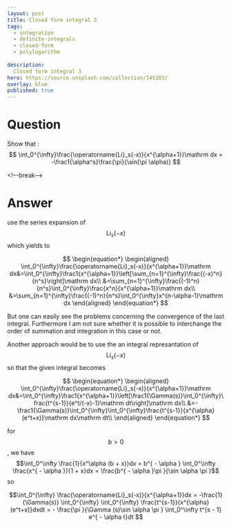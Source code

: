```yaml
---
layout: post
title: Closed form integral 3
tags:
  - integration   
  - definite-integrals
  - closed-form
  - polylogarithm
  
description:  
  Closed form integral 3
hero: https://source.unsplash.com/collection/145103/
overlay: blue
published: true
---
```



# Question

Show that :
$$
\int_0^{\infty}\frac{\operatorname{Li}_s(-x)}{x^{\alpha+1}}\mathrm dx
= -\frac1{\alpha^s}\frac{\pi}{\sin(\pi \alpha)}
$$

<!–-break-–>

# Answer

 use the series expansion of $$\operatorname{Li}_s(-x)$$ which yields to

$$
\begin{equation*}
\begin{aligned}
\int_0^{\infty}\frac{\operatorname{Li}_s(-x)}{x^{\alpha+1}}\mathrm dx&=\int_0^{\infty}\frac1{x^{\alpha+1}}\left[\sum_{n=1}^{\infty}\frac{(-x)^n}{n^s}\right]\mathrm dx\\
&=\sum_{n=1}^{\infty}\frac{(-1)^n}{n^s}\int_0^{\infty}\frac{x^n}{x^{\alpha+1}}\mathrm dx\\
&=\sum_{n=1}^{\infty}\frac{(-1)^n}{n^s}\int_0^{\infty}x^{n-\alpha-1}\mathrm dx
\end{aligned}
\end{equation*}
$$

But one can easily see the problems concerning the convergence of the last integral. Furthermore I am not sure whether it is possible to interchange the order of summation and integration in this case or not. 

Another approach would be to use the an integral represantation of $$\operatorname{Li}_s(-x)$$ so that the given integral becomes

$$
\begin{equation*}
\begin{aligned}
\int_0^{\infty}\frac{\operatorname{Li}_s(-x)}{x^{\alpha+1}}\mathrm dx&=\int_0^{\infty}\frac1{x^{\alpha+1}}\left[\frac1{\Gamma(s)}\int_0^{\infty}\frac{t^{s-1}}{e^t/(-x)-1}\mathrm dt\right]\mathrm dx\\
&=-\frac1{\Gamma(s)}\int_0^{\infty}\int_0^{\infty}\frac{t^{s-1}}{x^{\alpha}(e^t+x)}\mathrm dx\mathrm dt\\
\end{aligned}
\end{equation*}
$$

for $$b>0$$, we have $$\int_0^\infty  \frac{1}{x^\alpha (b + x)}dx  = b^{ - \alpha } \int_0^\infty  \frac{x^{ - \alpha }}{1 + x}dx  = \frac{b^{ - \alpha }\pi }{\sin \alpha \pi }$$
so

$$\int_0^{\infty} \frac{\operatorname{Li}_s(-x)}{x^{\alpha+1}}dx = -\frac{1}{\Gamma(s)}
\int_0^{\infty} \int_0^{\infty} \frac{t^{s-1}}{x^{\alpha}(e^t+x)}dxdt = - \frac{\pi }{\Gamma (s)\sin \alpha \pi }
\int_0^\infty  t^{s - 1} e^{ - \alpha t}dt 
$$
